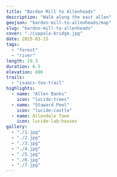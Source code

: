 ```yaml
---
title: "Bardon Mill to Allenheads"
description: "Walk along the east allen"
geojson: "bardon-mill-to-allenheads/map"
slug: "bardon-mill-to-allenheads"
cover: "./cuppola-bridge.jpg"
date: 2025-03-15
tags:
  - "forest"
  - "river"
length: 29.3
duration: 6.5
elevation: 886
trails:
  - "isaacs-tea-trail"
highlights:
  - name: "Allen Banks"
    icon: "lucide:trees"
  - name: "Staward Peel"
    icon: "lucide:castle"
  - name: Allendale Town
    icon: lucide-lab:houses
gallery:
  - "./1.jpg"
  - "./2.jpg"
  - "./3.jpg"
  - "./4.jpg"
  - "./5.jpg"
  - "./6.jpg"
  - "./7.jpg"
---
```


